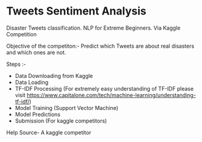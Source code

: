 # Tweets Sentiment Analysis
Disaster Tweets classification. NLP for Extreme Beginners. Via Kaggle Competition 


Objective of the competiton:-
Predict which Tweets are about real disasters and which ones are not.

Steps :-
- Data Downloading from Kaggle
- Data Loading
- TF-IDF Processing (For extremely easy understanding of TF-IDF please visit https://www.capitalone.com/tech/machine-learning/understanding-tf-idf/)
- Model Training (Support Vector Machine)
- Model Predictions
- Submission (For kaggle competitors)



Help Source- A kaggle competitor

